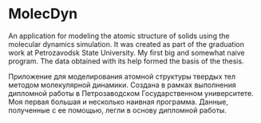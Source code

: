 # MolecDyn
An application for modeling the atomic structure of solids using the molecular dynamics simulation.
It was created as part of the graduation work at Petrozavodsk State University.
My first big and somewhat naive program. The data obtained with its help formed the basis of the thesis.

Приложение для моделирования атомной структуры твердых тел методом молекулярной динамики.
Создана в рамках выполнения дипломной работы в Петрозаводском Государственном университете.
Моя первая большая и несколько наивная программа. Данные, полученные с ее помощью, легли в основу дипломной работы.
